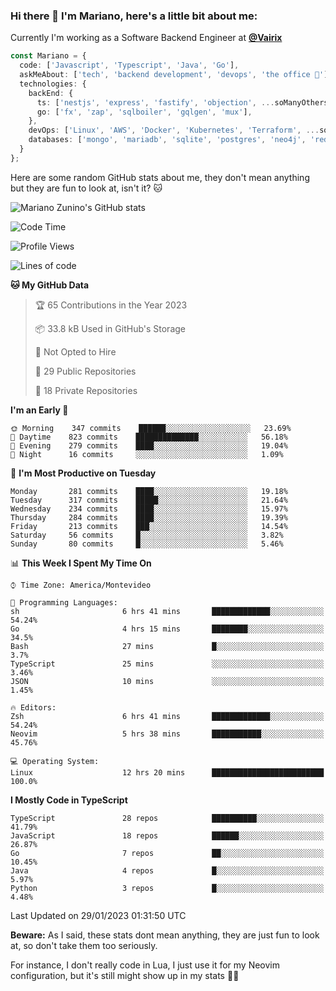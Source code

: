 ### Hi there 👋 I'm Mariano, here's a little bit about me:

Currently I'm working as a Software Backend Engineer at [**@Vairix**](https://vairix.com)

```ts
const Mariano = {
  code: ['Javascript', 'Typescript', 'Java', 'Go'],
  askMeAbout: ['tech', 'backend development', 'devops', 'the office 💼'],
  technologies: {
    backEnd: {
      ts: ['nestjs', 'express', 'fastify', 'objection', ...soManyOthersFrameworks],
      go: ['fx', 'zap', 'sqlboiler', 'gqlgen', 'mux'],
    },
    devOps: ['Linux', 'AWS', 'Docker', 'Kubernetes', 'Terraform', ...soManyOthersTools],
    databases: ['mongo', 'mariadb', 'sqlite', 'postgres', 'neo4j', 'redis'],
  }
};
```

Here are some random GitHub stats about me, they don't mean anything but they are fun to look at, isn't it? 🐱

![Mariano Zunino's GitHub stats](https://github-readme-stats.vercel.app/api?username=marianozunino&count_private=true&show_icons=true&theme=radical)

<!--START_SECTION:waka-->
![Code Time](http://img.shields.io/badge/Code%20Time-466%20hrs%2017%20mins-blue)

![Profile Views](http://img.shields.io/badge/Profile%20Views-0-blue)

![Lines of code](https://img.shields.io/badge/From%20Hello%20World%20I%27ve%20Written-414%20Thousand%20lines%20of%20code-blue)

**🐱 My GitHub Data** 

> 🏆 65 Contributions in the Year 2023
 > 
> 📦 33.8 kB Used in GitHub's Storage 
 > 
> 🚫 Not Opted to Hire
 > 
> 📜 29 Public Repositories 
 > 
> 🔑 18 Private Repositories  
 > 
**I'm an Early 🐤** 

```text
🌞 Morning    347 commits    ██████░░░░░░░░░░░░░░░░░░░   23.69% 
🌆 Daytime    823 commits    ██████████████░░░░░░░░░░░   56.18% 
🌃 Evening    279 commits    ████░░░░░░░░░░░░░░░░░░░░░   19.04% 
🌙 Night      16 commits     ░░░░░░░░░░░░░░░░░░░░░░░░░   1.09%

```
📅 **I'm Most Productive on Tuesday** 

```text
Monday       281 commits    ████░░░░░░░░░░░░░░░░░░░░░   19.18% 
Tuesday      317 commits    █████░░░░░░░░░░░░░░░░░░░░   21.64% 
Wednesday    234 commits    ████░░░░░░░░░░░░░░░░░░░░░   15.97% 
Thursday     284 commits    ████░░░░░░░░░░░░░░░░░░░░░   19.39% 
Friday       213 commits    ███░░░░░░░░░░░░░░░░░░░░░░   14.54% 
Saturday     56 commits     █░░░░░░░░░░░░░░░░░░░░░░░░   3.82% 
Sunday       80 commits     █░░░░░░░░░░░░░░░░░░░░░░░░   5.46%

```


📊 **This Week I Spent My Time On** 

```text
⌚︎ Time Zone: America/Montevideo

💬 Programming Languages: 
sh                       6 hrs 41 mins       █████████████░░░░░░░░░░░░   54.24% 
Go                       4 hrs 15 mins       ████████░░░░░░░░░░░░░░░░░   34.5% 
Bash                     27 mins             █░░░░░░░░░░░░░░░░░░░░░░░░   3.7% 
TypeScript               25 mins             ░░░░░░░░░░░░░░░░░░░░░░░░░   3.46% 
JSON                     10 mins             ░░░░░░░░░░░░░░░░░░░░░░░░░   1.45%

🔥 Editors: 
Zsh                      6 hrs 41 mins       █████████████░░░░░░░░░░░░   54.24% 
Neovim                   5 hrs 38 mins       ███████████░░░░░░░░░░░░░░   45.76%

💻 Operating System: 
Linux                    12 hrs 20 mins      █████████████████████████   100.0%

```

**I Mostly Code in TypeScript** 

```text
TypeScript               28 repos            ██████████░░░░░░░░░░░░░░░   41.79% 
JavaScript               18 repos            ██████░░░░░░░░░░░░░░░░░░░   26.87% 
Go                       7 repos             ██░░░░░░░░░░░░░░░░░░░░░░░   10.45% 
Java                     4 repos             █░░░░░░░░░░░░░░░░░░░░░░░░   5.97% 
Python                   3 repos             █░░░░░░░░░░░░░░░░░░░░░░░░   4.48%

```



 Last Updated on 29/01/2023 01:31:50 UTC
<!--END_SECTION:waka-->

**Beware:** As I said, these stats dont mean anything, they are just fun to look at, so don't take them too seriously.

For instance, I don't really code in Lua, I just use it for my Neovim configuration, but it's still might show up in my stats 🤷‍♂️
